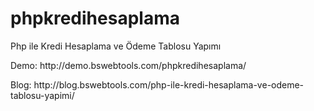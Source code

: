 # phpkredihesaplama
Php ile Kredi Hesaplama ve Ödeme Tablosu Yapımı
<p>Demo: http://demo.bswebtools.com/phpkredihesaplama/</p>
Blog: http://blog.bswebtools.com/php-ile-kredi-hesaplama-ve-odeme-tablosu-yapimi/
